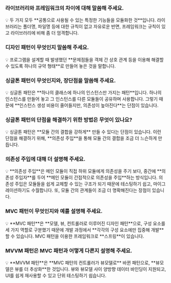 ### 라이브러리와 프레임워크의 차이에 대해 말씀해 주세요.

<aside>
💡 두 가지 모두 **공통으로 사용될 수 있는 특정한 기능들을 모듈화한 것**입니다. 라이브러리는 폴더명, 파일명 등에 대한 규칙이 없고 자유로운 반면, 프레임워크는 규칙이 있고 라이브러리에 비해 좀 더 엄격합니다.

</aside>

### 디자인 패턴이 무엇인지 말씀해 주세요.

<aside>
💡 프로그램을 설계할 때 발생했던 **문제점들을 객체 간 상호 관계 등을 이용해 해결할 수 있도록 하나의 규약 형태**로 만들어 놓은 것을 말합니다.

</aside>

### 싱글톤 패턴이 무엇인지와, 장단점을 말씀해 주세요.

<aside>
💡 싱글톤 패턴은 **하나의 클래스에 하나의 인스턴스만 가지는 패턴**입니다. 하나의 인스턴스를 만들어 놓고 그 인스턴스를 다른 모듈들이 공유하며 사용합니다. 그렇기 때문에 **인스턴스 생성 비용이 줄어들지만, 의존성이 높아진다**는 단점이 있습니다.

</aside>

### 싱글톤 패턴의 단점을 해결하기 위한 방법은 무엇이 있나요?

<aside>
💡 싱글톤 패턴은 **모듈 간의 결합을 강하게** 만들 수 있다는 단점이 있습니다. 이런 단점을 해결하기 위해, **의존성 주입**을 통해 모듈 간의 결합을 조금 더 느슨하게 만듭니다.

</aside>

### 의존성 주입에 대해 더 설명해 주세요.

<aside>
💡 **의존성 주입**은 메인 모듈이 직접 하위 모듈에게 의존성을 주기 보다, 중간에 **의존성 주입자**를 두어 **메인 모듈이 간접적으로 의존성을 주입**하는 방식입니다. 의존성 주입은 모듈들을 쉽게 교체할 수 있는 구조가 되기 때문에 테스팅하기 쉽고, 마이그레이션하기도 수월합니다. 또, 모듈 간의 관계들이 조금 더 명확해진다는 장점이 있습니다.

</aside>

### MVC 패턴이 무엇인지와 예를 설명해 주세요.

<aside>
💡 **MVC 패턴**은 **모델, 뷰, 컨트롤러로 이루어진 디자인 패턴**으로, 구성 요소를 세 가지 역할로 구분했기 때문에 개발 과정에서 **각각의 구성 요소에만 집중해 개발**할 수 있습니다. MVC 패턴을 이용한 프레임워크로 **스프링**이 있습니다.

</aside>

### MVVM 패턴은 MVC 패턴과 어떻게 다른지 설명해 주세요.

<aside>
💡 **MVVM 패턴**은 **MVC 패턴의 컨트롤러가 뷰모델로** 바뀐 패턴으로, **뷰모델은 뷰를 더 추상화**한 것입니다. 뷰와 뷰모델 사이 양방향 데이터 바인딩이 지원되고, UI를 쉽게 재사용할 수 있고 단위 테스팅하기 쉽습니다.

</aside>